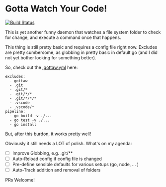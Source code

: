 Gotta Watch Your Code!
======================

[![Build Status](https://travis-ci.org/makii42/gottaw.svg?branch=master)](https://travis-ci.org/makii42/gottaw)

This is yet another funny daemon that watches a file system folder to 
check for change, and execute a command once that happens. 

This thing is still pretty basic and requires a config file right now. Excludes are pretty cumbersome, as globbing in pretty basic in default go (and I did not yet bother looking for something better).

So, check out the [.gottaw.yml](https://github.com/makii42/gottaw/blob/master/.gottaw.yml) here:

    excludes:
      - gottaw
      - .git
      - .git/*
      - .git/*/*
      - .git/*/*/*
      - .vscode
      - .vscode/*
    pipeline: 
      - go build -v ./...
      - go test -v ./... 
      - go install

But, after this burdon, it works pretty well!

Obviously it still needs a LOT of polish. What's on my agenda:

- [ ] Improve Globbing, e.g. .git/**
- [ ] Auto-Reload config if config file is changed
- [ ] Pre-define sensible defaults for various setups (go, node, ... )
- [ ] Auto-Track addition and removal of folders

PRs Welcome!
